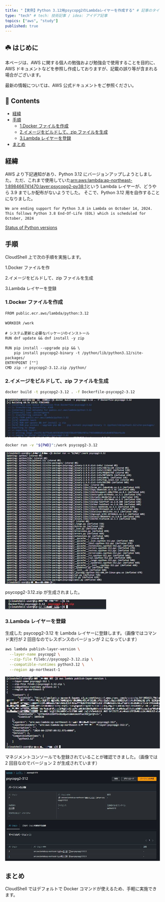 ```yaml
---
title: "【実例】Python 3.12用psycopg2のLambdaレイヤーを作成する" # 記事のタイトル
type: "tech" # tech: 技術記事 / idea: アイデア記事
topics: ["aws", "study"]
published: true
---
```

<!--# psycopg2 の Lambda レイヤーを作成する<!-- omit in toc -->

## ☘️ はじめに<!-- omit in toc -->

本ページは、AWS に関する個人の勉強および勉強会で使用することを目的に、AWS ドキュメントなどを参照し作成しておりますが、記載の誤り等が含まれる場合がございます。

最新の情報については、AWS 公式ドキュメントをご参照ください。

## 👀 Contents<!-- omit in toc -->

- [経緯](#経緯)
- [手順](#手順)
  - [1.Docker ファイルを作成](#1docker-ファイルを作成)
  - [2.イメージをビルドして、zip ファイルを生成](#2イメージをビルドしてzip-ファイルを生成)
  - [3.Lambda レイヤーを登録](#3lambda-レイヤーを登録)
- [まとめ](#まとめ)

## 経緯

AWS より下記通知があり、Python 3.12 にバージョンアップしようとしました。
ただ、これまで使用していた[arn:aws:lambda:ap-northeast-1:898466741470:layer:psycopg2-py38:1](https://github.com/jetbridge/psycopg2-lambda-layer)という Lambda レイヤーが、どうやら 3.9 までしか配布がないようでした。
そこで、Python 3.12 用を自作することになりました。

```text
We are ending support for Python 3.8 in Lambda on October 14, 2024.
This follows Python 3.8 End-Of-Life (EOL) which is scheduled for October, 2024
```

[Status of Python versions](https://devguide.python.org/versions/)

## 手順

CloudShell 上で次の手順を実施します。

1.Docker ファイルを作

2.イメージをビルドして、zip ファイルを生成

3.Lambda レイヤーを登録

### 1.Docker ファイルを作成

```sh:Dockerfile-psycopg2-3.12
FROM public.ecr.aws/lambda/python:3.12

WORKDIR /work

# システム更新と必要なパッケージのインストール
RUN dnf update && dnf install -y zip

RUN pip install --upgrade pip && \
    pip install psycopg2-binary -t /python/lib/python3.12/site-packages/
ENTRYPOINT [""]
CMD zip -r psycopg2-3.12.zip /python/
```

### 2.イメージをビルドして、zip ファイルを生成

```sh
docker build -t psycopg2-3.12 . -f Dockerfile-psycopg2-3.12
```

![docker-build](/images/lambda-layer-psycopg2/docker-build.jpg)

```sh
docker run -v "${PWD}":/work psycopg2-3.12
```

![docker-run](/images/lambda-layer-psycopg2/ducker-run.jpg)

psycopg2-3.12.zip が生成されました。

![result](/images/lambda-layer-psycopg2/result.jpg)

### 3.Lambda レイヤーを登録

生成した psycopg2-3.12 を Lambda レイヤーに登録します。（画像ではコマンド実行が 2 回目なのでレスポンスのバージョンが 2 になっています）

```sh
aws lambda publish-layer-version \
  --layer-name psycopg2 \
  --zip-file fileb://psycopg2-3.12.zip \
  --compatible-runtimes python3.12 \
  --region ap-northeast-1
```

![lambda-publish-layer](/images/lambda-layer-psycopg2/lambda-publish-layer.jpg)

マネジメントコンソールでも登録されていることが確認できました。（画像では 2 回目なのでバージョン 2 が生成されています）

![result-console](/images/lambda-layer-psycopg2/result-console.jpg)

## まとめ

CloudShell ではデフォルトで Docker コマンドが使えるため、手軽に実施できます。